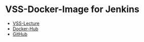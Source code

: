 # VSS-Docker-Image for Jenkins

- [VSS-Lecture](https://ob.cs.hm.edu/lectures/vss.html)
- [Docker-Hub](https://hub.docker.com/r/obraun/golang-micro-ci)
- [GitHub](https://github.com/vesose/golang-micro-ci)
